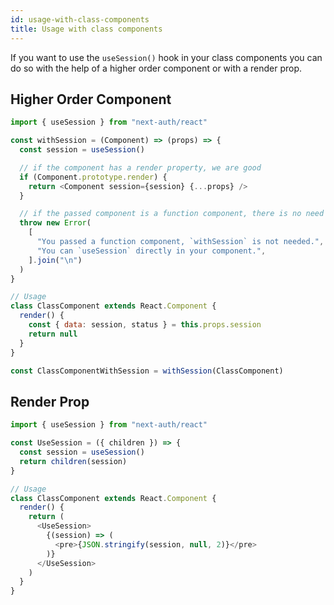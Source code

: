 ```yaml
---
id: usage-with-class-components
title: Usage with class components
---
```


If you want to use the `useSession()` hook in your class components you can do so with the help of a higher order component or with a render prop.

## Higher Order Component

```js
import { useSession } from "next-auth/react"

const withSession = (Component) => (props) => {
  const session = useSession()

  // if the component has a render property, we are good
  if (Component.prototype.render) {
    return <Component session={session} {...props} />
  }

  // if the passed component is a function component, there is no need for this wrapper
  throw new Error(
    [
      "You passed a function component, `withSession` is not needed.",
      "You can `useSession` directly in your component.",
    ].join("\n")
  )
}

// Usage
class ClassComponent extends React.Component {
  render() {
    const { data: session, status } = this.props.session
    return null
  }
}

const ClassComponentWithSession = withSession(ClassComponent)
```

## Render Prop

```js
import { useSession } from "next-auth/react"

const UseSession = ({ children }) => {
  const session = useSession()
  return children(session)
}

// Usage
class ClassComponent extends React.Component {
  render() {
    return (
      <UseSession>
        {(session) => (
          <pre>{JSON.stringify(session, null, 2)}</pre>
        )}
      </UseSession>
    )
  }
}
```

